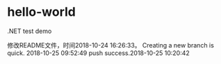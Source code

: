 # hello-world
.NET test demo

修改README文件，时间2018-10-24 16:26:33。
Creating a new branch is quick. 2018-10-25 09:52:49
push success.2018-10-25 10:20:42
